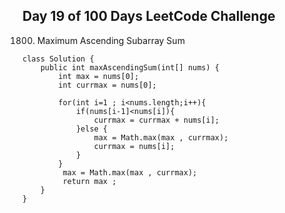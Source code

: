 ## **Day 19 of 100 Days LeetCode Challenge**

1800. Maximum Ascending Subarray Sum

```
class Solution {
    public int maxAscendingSum(int[] nums) {
        int max = nums[0];
        int currmax = nums[0];

        for(int i=1 ; i<nums.length;i++){
            if(nums[i-1]<nums[i]){
                currmax = currmax + nums[i];
            }else {
                max = Math.max(max , currmax);
                currmax = nums[i];
            }
        }
         max = Math.max(max , currmax);
         return max ;
    }
}
```
